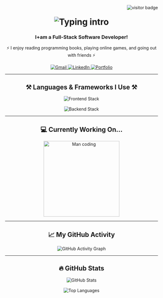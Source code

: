 <!-- Visitor Badge -->
<img align="right" src="https://visitor-badge.laobi.icu/badge?page_id=salesp07.salesp07" alt="visitor badge"/>

<!-- Heading Section -->
<h1 align="center">
  <img src="https://readme-typing-svg.herokuapp.com/?font=Righteous&size=35&center=true&vCenter=true&width=500&height=70&duration=4000&lines=Hi+there!+👋;+I'm+Ndenneh+Chubu!" alt="Typing intro" />
</h1>

<h3 align="center">I+am a Full-Stack Software Developer!</h3>

<!-- Short Intro -->
<div align="center">
  ⚡ I enjoy reading programming books, playing online games, and going out with friends ⚡
</div>

<!-- Contact Links -->
<br/>
<div align="center"> 
  <a href="mailto:ndeneh93.ndeneh93@gmail.com" title="Gmail">
    <img src="https://img.shields.io/badge/Gmail-333333?style=for-the-badge&logo=gmail&logoColor=red" alt="Gmail"/>
  </a>
  <a href="https://www.linkedin.com/in/ndenneh-chubu/" target="_blank" title="LinkedIn">
    <img src="https://img.shields.io/badge/LinkedIn-0077B5?style=for-the-badge&logo=linkedin&logoColor=white" alt="LinkedIn"/>
  </a>
  <a href="https://ndeneh93.github.io/Ndenneh-Portfolio/" target="_blank" title="Portfolio">
    <img src="https://img.shields.io/badge/Portfolio-FF5722?style=for-the-badge&logo=todoist&logoColor=white" alt="Portfolio"/>
  </a>
</div>

<hr/>

<!-- Tech Stack Section -->
<h2 align="center">⚒️ Languages & Frameworks I Use ⚒️</h2>

<div align="center">
  <img src="https://skillicons.dev/icons?i=bootstrap,html,css,vscode,github,figma,git" alt="Frontend Stack"/>
  <br/><br/>
  <img src="https://skillicons.dev/icons?i=nodejs,python,javascript,express,mongodb,java,nextjs" alt="Backend Stack"/>
</div>

<hr/>

<!-- Coding Animation -->
<h2 align="center">💻 Currently Working On...</h2>

<div align="center">
  <img src="https://media.giphy.com/media/qgQUggAC3Pfv687qPC/giphy.gif" height="250" alt="Man coding" />
</div>

<hr/>

<!-- GitHub Contribution Graph -->
<h2 align="center">📈 My GitHub Activity</h2>

<div align="center">
  <img src="https://github-readme-activity-graph.vercel.app/graph?username=ndeneh93&theme=react-dark&hide_border=true&area=true" alt="GitHub Activity Graph" />
</div>

<hr/>

<!-- GitHub Stats and Top Languages -->
<h2 align="center">🔥 GitHub Stats</h2>

<div align="center">
  <img src="https://github-readme-stats.vercel.app/api?username=ndeneh93&show_icons=true&theme=radical&hide_border=true" alt="GitHub Stats" />
  <br/><br/>
  <img src="https://github-readme-stats.vercel.app/api/top-langs/?username=ndeneh93&layout=compact&theme=radical&hide_border=true" alt="Top Languages" />
</div>
